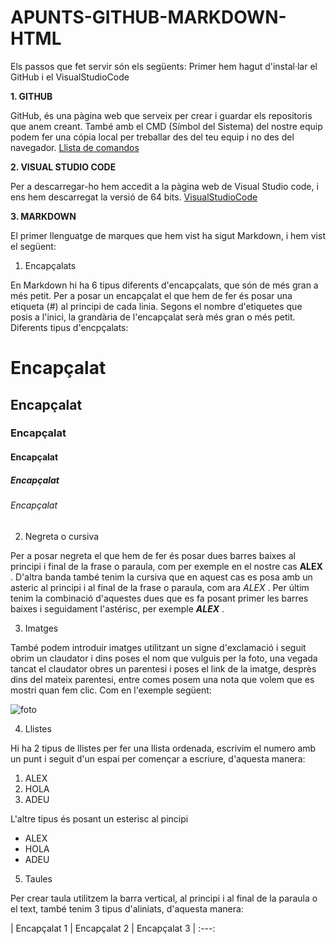 # APUNTS-GITHUB-MARKDOWN-HTML
Els passos que fet servir són els següents:
  Primer hem hagut d'instal·lar el GitHub i el VisualStudioCode
  
__1. GITHUB__

GitHub, és una pàgina web que serveix per crear i guardar els repositoris que anem creant. També amb el CMD (Símbol del Sistema) del nostre equip podem fer una cópia  local per treballar des del teu equip i no des del navegador.
[Llista de comandos](https://gist.github.com/dasdo/9ff71c5c0efa037441b6 "Llista de comandos")

__2. VISUAL STUDIO CODE__

Per a descarregar-ho hem accedit a la pàgina web de Visual Studio code, i ens hem descarregat la versió de 64 bits.
[VisualStudioCode](https://code.visualstudio.com/ "VisualStudioCode")
  
__3. MARKDOWN__
  
  El primer llenguatge de marques que hem vist ha sigut Markdown, i hem vist el següent:

1) Encapçalats

En Markdown hi ha 6 tipus diferents d'encapçalats, que són de més gran a més petit. Per a posar un encapçalat el que hem de fer és posar una etiqueta (#) al principi de cada linia. Segons el nombre d'etiquetes que posis a l'inici, la grandària de l'encapçalat serà més gran o més petit.
Diferents tipus d'encpçalats:

# Encapçalat

## Encapçalat

### Encapçalat

#### Encapçalat

##### Encapçalat

###### Encapçalat

2) Negreta o cursiva

Per a posar negreta el que hem de fer és posar dues barres baixes al principi i final de la frase o paraula, com per exemple en el nostre cas __ALEX__ . D'altra banda també tenim la cursiva que en aquest cas es posa amb un asteric al principi i al final de la frase o paraula, com ara *ALEX* . Per últim tenim la combinació d'aquestes dues que es fa posant primer les barres baixes i seguidament l'astérisc, per exemple __*ALEX*__ .
  
3) Imatges

També podem introduir imatges utilitzant un signe d'exclamació i seguit obrim un claudator i dins poses el nom que vulguis per la foto, una vegada tancat el claudator obres un parentesi i poses el link de la imatge, desprès dins del mateix parentesi, entre comes posem una nota que volem que es mostri quan fem clic. Com en l'exemple següent:

![foto](https://www.larepublica.net/storage/images/2019/08/23/20190823094751.informatica.x2.jpg "Clic per anar a la foto")

4) Llistes

Hi ha 2 tipus de llistes per fer una llista ordenada, escrivim el numero amb un punt i seguit d'un espai per començar a escriure, d'aquesta manera:

1. ALEX
2. HOLA
3. ADEU

L'altre tipus és posant un esterisc al pincipi 

* ALEX
* HOLA
* ADEU

5) Taules

Per crear taula utilitzem la barra vertical, al principi i al final de la paraula o el text, també tenim 3 tipus d'aliniats, d'aquesta manera: 

| Encapçalat 1 | Encapçalat 2 | Encapçalat 3 |
:---: 





